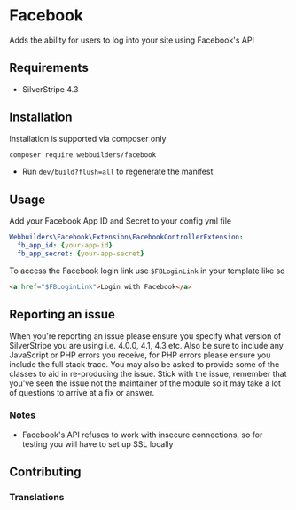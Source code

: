 Facebook
=================

Adds the ability for users to log into your site using Facebook's API

## Requirements

* SilverStripe 4.3

## Installation

Installation is supported via composer only

```sh
composer require webbuilders/facebook
```

* Run `dev/build?flush=all` to regenerate the manifest

## Usage

Add your Facebook App ID and Secret to your config yml file

```yml
Webbuilders\Facebook\Extension\FacebookControllerExtension:
  fb_app_id: {your-app-id}
  fb_app_secret: {your-app-secret}
```

To access the Facebook login link use `$FBLoginLink` in your template like so

```html
<a href="$FBLoginLink">Login with Facebook</a>
```

## Reporting an issue

When you're reporting an issue please ensure you specify what version of SilverStripe you are using i.e. 4.0.0,
4.1, 4.3 etc. Also be sure to include any JavaScript or PHP errors you receive, for PHP errors please ensure
you include the full stack trace. You may also be asked to provide some of the classes to aid in re-producing the
issue. Stick with the issue, remember that you've seen the issue not the maintainer of the module so it may take a lot of 
questions to arrive at a fix or answer.

### Notes

* Facebook's API refuses to work with insecure connections, so for testing you will have to set up SSL locally

## Contributing

### Translations

